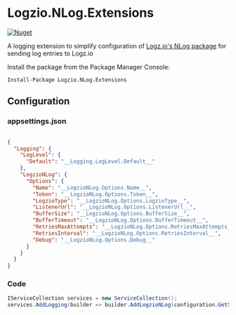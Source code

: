 # Logzio.NLog.Extensions
[![Nuget](https://img.shields.io/nuget/v/Logzio.NLog.Extensions?style=plastic)](https://www.nuget.org/packages/Logzio.NLog.Extensions)

A logging extension to simplify configuration of [Logz.io's NLog package](https://www.nuget.org/packages/Logzio.DotNet.NLog) for sending log entries to Logz.io

Install the package from the Package Manager Console:

    Install-Package Logzio.NLog.Extensions

## Configuration
### appsettings.json
```json

{
  "Logging": {
    "LogLevel": {
      "Default": "__Logging.LogLevel.Default__"
    },
    "LogzioNLog": {
      "Options": {
        "Name": "__LogzioNLog.Options.Name__",
        "Token": "__LogzioNLog.Options.Token__",
        "LogzioType": "__LogzioNLog.Options.LogzioType__",
        "ListenerUrl": "__LogzioNLog.Options.ListenerUrl__",
        "BufferSize": "__LogzioNLog.Options.BufferSize__",
        "BufferTimeout": "__LogzioNLog.Options.BufferTimeout__",
        "RetriesMaxAttempts": "__LogzioNLog.Options.RetriesMaxAttempts__",
        "RetriesInterval": "__LogzioNLog.Options.RetriesInterval__",
        "Debug": "__LogzioNLog.Options.Debug__"
      }
    }
  }
}
```
### Code
```csharp
IServiceCollection services = new ServiceCollection();
services.AddLogging(builder => builder.AddLogzioNLog(configuration.GetSection("Logging").GetSection("LogzioNLog").GetSection("Options")));
```
